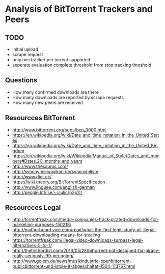 # Analysis of BitTorrent Trackers and Peers
## TODO
* initial upload
* scrape request
* only one tracker per torrent supported
* seperate evaluation complete threshold from stop tracking threshold

## Questions
* How many confirmed downloads are there
* How many downloads are reported by scrape requests
* How many new peers are received

## Resourcces BitTorrent
* http://www.bittorrent.org/beps/bep_0000.html
* https://en.wikipedia.org/wiki/Date_and_time_notation_in_the_United_States
* https://en.wikipedia.org/wiki/Date_and_time_notation_in_the_United_Kingdom
* https://en.wikipedia.org/wiki/Wikipedia:Manual_of_Style/Dates_and_numbers#Dates.2C_months_and_years
* http://www.thesaurus.com/
* http://synonyme.woxikon.de/synonymliste
* http://www.dict.cc/
* https://wiki.theory.org/BitTorrentSpecification
* http://www.linguee.com/english-german
* http://people.kth.se/~rauljc/p2p11/

## Resourcces Legal
* http://torrentfreak.com/media-companies-track-pirated-downloads-for-marketing-purposes-150218/
* http://motherboard.vice.com/read/what-the-first-legit-study-of-illegal-bittorrent-downloading-means-for-stealing
* https://torrentfreak.com/illegal-video-downloads-surpass-legal-alternatives-5-to-1/
* http://thetrichordist.com/2013/05/28/bittorrent-not-designed-for-piracy-really-seriously-99-infringing/
* http://www.golem.de/news/musikindustrie-openbittorrent-publicbittorrent-und-istole-it-abgeschaltet-1504-113767.html